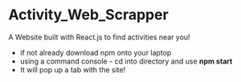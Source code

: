 # Activity_Web_Scrapper
A Website built with React.js to find activities near you!

* if not already download npm onto your laptop
* using a command console - cd into directory and use **npm start**
* It will pop up a tab with the site!
